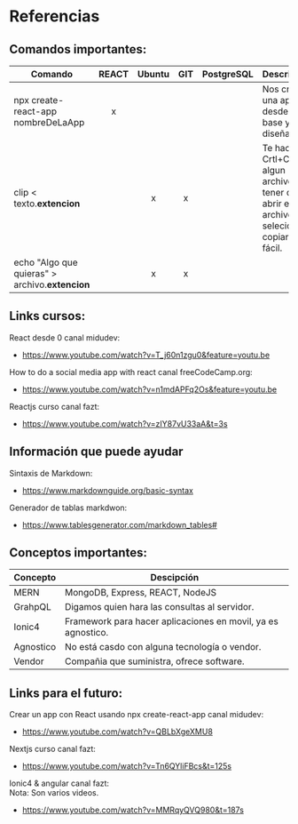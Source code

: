 # Referencias

## Comandos importantes:

|Comando|REACT|Ubuntu|  GIT | PostgreSQL |  Descripción |
|---|:---:|:---:|:---:|:---:|---|
|npx create-react-app nombreDeLaApp|x|   |   |   | Nos crea un una app desde una base ya diseñada.|
|clip < texto.**extencion**|  | x |  x |   | Te hace un Crtl+C de algun archivo sin tener que abrir el archivo, selecionar y copiar, más fácil.   |
|echo "Algo que quieras" > archivo.**extencion**|   | x  |  x |   |   |

## Links cursos:

React desde 0 canal midudev:
- https://www.youtube.com/watch?v=T_j60n1zgu0&feature=youtu.be

How to do a social media app with react canal <h>freeCodeCamp.org</h>:
- https://www.youtube.com/watch?v=n1mdAPFq2Os&feature=youtu.be

Reactjs curso canal fazt:
- https://www.youtube.com/watch?v=zIY87vU33aA&t=3s

## Información que puede ayudar
Sintaxis de Markdown:
- https://www.markdownguide.org/basic-syntax

Generador de tablas markdwon:
- https://www.tablesgenerator.com/markdown_tables#

## Conceptos importantes:
|Concepto|Descipción|
|---|---|
|MERN|MongoDB, Express, REACT, NodeJS| 
|GrahpQL|Digamos quien hara las consultas al servidor.|
|Ionic4|Framework para hacer aplicaciones en movil, ya es agnostico.|
|Agnostico|No está casdo con alguna tecnología o vendor.|
|Vendor|Compañia que suministra, ofrece software.|


## Links para el futuro:

Crear un app con React usando npx create-react-app canal midudev:
- https://www.youtube.com/watch?v=QBLbXgeXMU8

Nextjs curso canal fazt:
- https://www.youtube.com/watch?v=Tn6QYliFBcs&t=125s

Ionic4 & angular canal fazt:</br>
<h>Nota: Son varios videos.</h>
- https://www.youtube.com/watch?v=MMRqyQVQ980&t=187s


